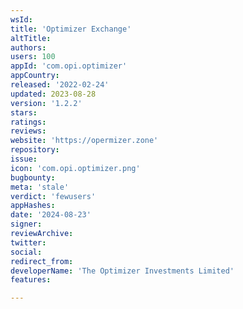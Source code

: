 ```yaml
---
wsId: 
title: 'Optimizer Exchange'
altTitle: 
authors: 
users: 100
appId: 'com.opi.optimizer'
appCountry: 
released: '2022-02-24'
updated: 2023-08-28
version: '1.2.2'
stars: 
ratings: 
reviews: 
website: 'https://opermizer.zone'
repository: 
issue: 
icon: 'com.opi.optimizer.png'
bugbounty: 
meta: 'stale'
verdict: 'fewusers'
appHashes: 
date: '2024-08-23'
signer: 
reviewArchive: 
twitter: 
social: 
redirect_from: 
developerName: 'The Optimizer Investments Limited'
features: 

---
```


